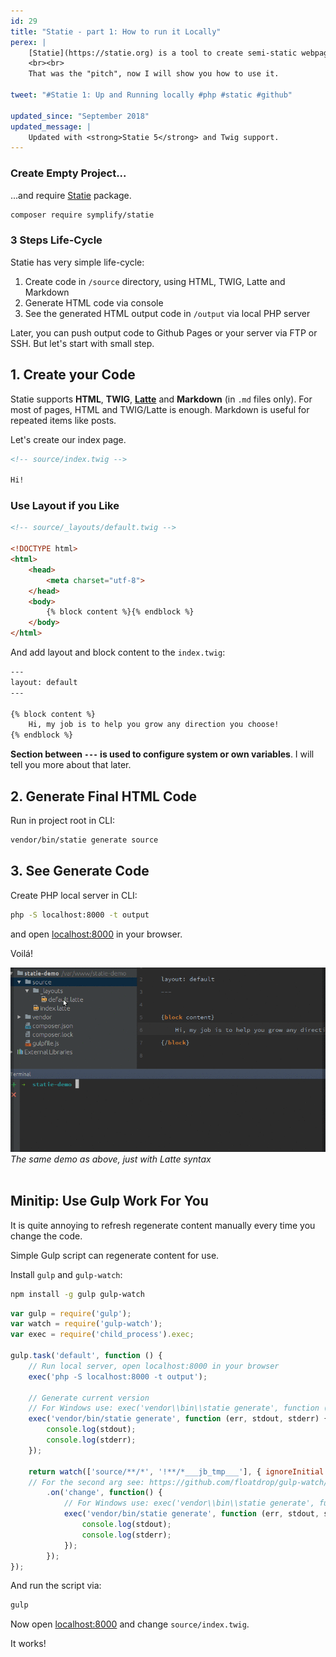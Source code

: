 ```yaml
---
id: 29
title: "Statie - part 1: How to run it Locally"
perex: |
    [Statie](https://statie.org) is a tool to create semi-static webpages. It allows you to host your website on Github for free. Event with own domain and https. It was created in late 2016 based on [Scuplin](https://github.com/sculpin/sculpin) and its major feature is simplicity.
    <br><br>
    That was the "pitch", now I will show you how to use it.

tweet: "#Statie 1: Up and Running locally #php #static #github"

updated_since: "September 2018"
updated_message: |
    Updated with <strong>Statie 5</strong> and Twig support.
---
```


### Create Empty Project...

...and require [Statie](https://github.com/Symplify/Statie) package.

```bash
composer require symplify/statie
```

### 3 Steps Life-Cycle

Statie has very simple life-cycle:

1. Create code in `/source` directory, using HTML, TWIG, Latte and Markdown
2. Generate HTML code via console
3. See the generated HTML output code in `/output` via local PHP server

Later, you can push output code to Github Pages or your server via FTP or SSH. But let's start with small step.


## 1. Create your Code

Statie supports **HTML**, **TWIG**, **[Latte](https://github.com/nette/latte)** and **Markdown** (in `.md` files only). For most of pages, HTML and TWIG/Latte is enough. Markdown is useful for repeated items like posts.

Let's create our index page.

```html
<!-- source/index.twig -->

Hi!
```

### Use Layout if you Like

```html
<!-- source/_layouts/default.twig -->

<!DOCTYPE html>
<html>
    <head>
        <meta charset="utf-8">
    </head>
    <body>
        {% block content %}{% endblock %}
    </body>
</html>
```

And add layout and block content to the `index.twig`:

```html
---
layout: default
---

{% block content %}
    Hi, my job is to help you grow any direction you choose!
{% endblock %}
```

**Section between `---` is used to configure system or own variables**. I will tell you more about that later.

## 2. Generate Final HTML Code

Run in project root in CLI:

```bash
vendor/bin/statie generate source
```

## 3. See Generate Code

Create PHP local server in CLI:

```bash
php -S localhost:8000 -t output
```

and open [localhost:8000](https://localhost:8000) in your browser.

Voilá!


<div class="text-center">
    <img src="/assets/images/posts/2017/statie-1/statie-cycle.gif">
    <em>The same demo as above, just with Latte syntax</em>
</div>

<br>

## Minitip: Use Gulp Work For You

It is quite annoying to refresh regenerate content manually every time you change the code.

Simple Gulp script can regenerate content for use.

Install `gulp` and `gulp-watch`:

```bash
npm install -g gulp gulp-watch
```

```javascript
var gulp = require('gulp');
var watch = require('gulp-watch');
var exec = require('child_process').exec;

gulp.task('default', function () {
    // Run local server, open localhost:8000 in your browser
    exec('php -S localhost:8000 -t output');

    // Generate current version
    // For Windows use: exec('vendor\\bin\\statie generate', function (err, stdout, stderr) {
    exec('vendor/bin/statie generate', function (err, stdout, stderr) {
        console.log(stdout);
        console.log(stderr);
    });

    return watch(['source/**/*', '!**/*___jb_tmp___'], { ignoreInitial: false })
    // For the second arg see: https://github.com/floatdrop/gulp-watch/issues/242#issuecomment-230209702
        .on('change', function() {
            // For Windows use: exec('vendor\\bin\\statie generate', function (err, stdout, stderr) {
            exec('vendor/bin/statie generate', function (err, stdout, stderr) {
                console.log(stdout);
                console.log(stderr);
            });
        });
});
```

And run the script via:

```bash
gulp
```

Now open [localhost:8000](http://localhost:8000) and change `source/index.twig`.

It works!
